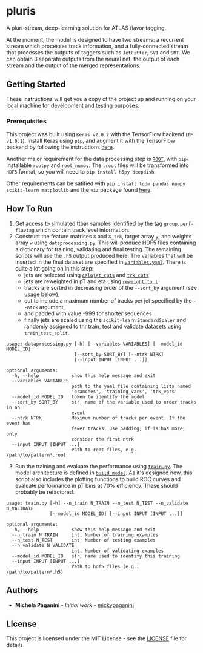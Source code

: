 # pluris

A pluri-stream, deep-learning solution for ATLAS flavor tagging.

At the moment, the model is designed to have two streams: a recurrent stream which processes track information, and a fully-connected stream that processes the outputs of taggers such as `JetFitter`, `SV1` and `SMT`.
We can obtain 3 separate outputs from the neural net: the output of each stream and the output of the merged representations.

## Getting Started

These instructions will get you a copy of the project up and running on your local machine for development and testing purposes. 

### Prerequisites

This project was built using `Keras v2.0.2` with the TensorFlow backend (`TF v1.0.1`). Install Keras using `pip`, and augment it with the TensorFlow backend by following the instructions [here](https://www.tensorflow.org/install/).

Another major requirement for the data processing step is [`ROOT`](https://root.cern.ch/), with `pip`-installable `rootpy` and `root_numpy`.
The `.root` files will be transformed into `HDF5` format, so you will need to `pip install h5py deepdish`. 

Other requirements can be satified with `pip install tqdm pandas numpy scikit-learn matplotlib` and the `viz` package found [here](https://github.com/mickypaganini/IPRNN/tree/master/viz).

## How To Run

1. Get access to simulated ttbar samples identified by the tag `group.perf-flavtag` which contain track level information.
2. Construct the feature matrices `X` and `X_trk`, target array `y`, and weights array `w` using `dataprocessing.py`.
This will produce HDF5 files containing a dictionary for training, validating and final testing.
The remaining scripts will use the `.h5` output produced here. 
The variables that will be inserted in the final dataset are specified in [`variables.yaml`](variables.yaml).
There is quite a lot going on in this step:
    * jets are selected using [`calojet_cuts`](https://github.com/mickypaganini/pluris/blob/master/data_utils.py#L30) and [`trk_cuts`](https://github.com/mickypaganini/pluris/blob/master/data_utils.py#L46)
    * jets are reweighted in pT and eta using [`reweight_to_l`](https://github.com/mickypaganini/pluris/blob/master/data_utils.py#L288)
    * tracks are sorted in decreasing order of the `--sort_by` argument (see usage below),
    * cut to include a maximum number of tracks per jet specified by the `--ntrk` argument,
    * and padded with value -999 for shorter sequences
    * finally jets are scaled using the `scikit-learn` `StandardScaler` and randomly assigned to thr train, test and validate datasets using `train_test_split`. 
```
usage: dataprocessing.py [-h] [--variables VARIABLES] [--model_id MODEL_ID]
                         [--sort_by SORT_BY] [--ntrk NTRK]
                         [--input INPUT [INPUT ...]]

optional arguments:
  -h, --help            show this help message and exit
  --variables VARIABLES
                        path to the yaml file containing lists named
                        'branches', 'training_vars', 'trk_vars'
  --model_id MODEL_ID   token to identify the model
  --sort_by SORT_BY     str, name of the variable used to order tracks in an
                        event
  --ntrk NTRK           Maximum number of tracks per event. If the event has
                        fewer tracks, use padding; if is has more, only
                        consider the first ntrk
  --input INPUT [INPUT ...]
                        Path to root files, e.g. /path/to/pattern*.root
```
3. Run the training and evaluate the performance using [`train.py`](train.py).
The model architecture is defined in [`build_model`](https://github.com/mickypaganini/pluris/blob/master/train.py#L216).
As it's designed now, this script also includes the plotting functions to build ROC curves and evaluate performance in pT bins at 70% efficiency.
These should probably be refactored.
```
usage: train.py [-h] --n_train N_TRAIN --n_test N_TEST --n_validate N_VALIDATE
                [--model_id MODEL_ID] [--input INPUT [INPUT ...]]

optional arguments:
  -h, --help            show this help message and exit
  --n_train N_TRAIN     int, Number of training examples
  --n_test N_TEST       int, Number of testing examples
  --n_validate N_VALIDATE
                        int, Number of validating examples
  --model_id MODEL_ID   str, name used to identify this training
  --input INPUT [INPUT ...]
                        Path to hdf5 files (e.g.: /path/to/pattern*.h5)
```

## Authors

* **Michela Paganini** - *Initial work* - [mickypaganini](https://github.com/mickypaganini)

## License

This project is licensed under the MIT License - see the [LICENSE](LICENSE) file for details
